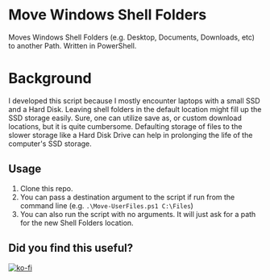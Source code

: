 # Move Windows Shell Folders

Moves Windows Shell Folders (e.g. Desktop, Documents, Downloads, etc) to another Path. Written in PowerShell.

# Background
I developed this script because I mostly encounter laptops with a small SSD and a Hard Disk. Leaving shell folders in the default location might fill up the SSD storage easily. Sure, one can utilize save as, or custom download locations, but it is quite cumbersome. Defaulting storage of files to the slower storage like a Hard Disk Drive can help in prolonging the life of the computer's SSD storage.

## Usage
1. Clone this repo.
2. You can pass a destination argument to the script if run from the command line (e.g. `.\Move-UserFiles.ps1 C:\Files`)
3. You can also run the script with no arguments. It will just ask for a path for the new Shell Folders location.

## Did you find this useful?
[![ko-fi](https://www.ko-fi.com/img/donate_sm.png)](https://ko-fi.com/aebibtech)
